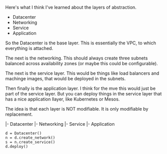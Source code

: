 Here's what I think I've learned about the layers of abstraction.

- Datacenter
- Networking
- Service
- Application

So the Datacenter is the base layer.  This is essentially the VPC, to which
everything is attached.

The next is the networking.  This should always create three subnets balanced
across availability zones (or maybe this could be configurable).

The next is the service layer.  This would be things like load balancers and
machinge images, that would be deployed in the subnets.

Then finally is the application layer.  I think for the mve this would just be
part of the service layer.  But you can deploy things in the service layer that
has a nice application llayer, like Kubernetes or Mesos.

The idea is that each layer is NOT modifiable.  It is only modifiable by
replacement.

|- Datacenter
  |- Networking
     |- Service
       |- Application

    d = Datacenter()
    n = d.create_network()
    s = n.create_service()
    d.deploy()
